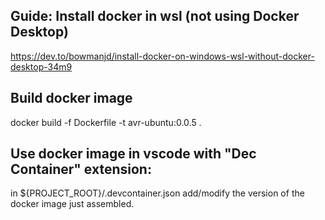 ## Guide: Install docker in wsl (not using Docker Desktop)
https://dev.to/bowmanjd/install-docker-on-windows-wsl-without-docker-desktop-34m9

## Build docker image
docker build -f Dockerfile -t avr-ubuntu:0.0.5 .

## Use docker image in vscode with "Dec Container" extension:
in ${PROJECT_ROOT}/.devcontainer.json add/modify the version of the docker image just assembled.
